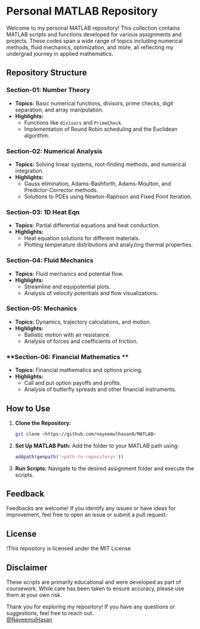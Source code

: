 # Personal MATLAB Repository


Welcome to my personal MATLAB repository! This collection contains MATLAB scripts and functions developed for various assignments and projects. These codes span a wide range of topics including numerical methods, fluid mechanics, optimization, and more, all reflecting my undergrad journey in applied mathematics.


## Repository Structure

### **Section-01: Number Theory**
- **Topics:** Basic numerical functions, divisors, prime checks, digit separation, and array manipulation.
- **Highlights:**
  - Functions like `divisors` and `PrimeCheck`.
  - Implementation of Round Robin scheduling and the Euclidean algorithm.

### **Section-02: Numerical Analysis**
- **Topics:** Solving linear systems, root-finding methods, and numerical integration.
- **Highlights:**
  - Gauss elimination, Adams-Bashforth, Adams-Moulton, and Predictor-Corrector methods.
  - Solutions to PDEs using Newton-Raphson and Fixed Point Iteration.

### **Section-03: 1D Heat Eqn**
- **Topics:** Partial differential equations and heat conduction.
- **Highlights:**
  - Heat equation solutions for different materials.
  - Plotting temperature distributions and analyzing thermal properties.

### **Section-04: Fluid Mechanics**
- **Topics:** Fluid mechanics and potential flow.
- **Highlights:**
  - Streamline and equipotential plots.
  - Analysis of velocity potentials and flow visualizations.

### **Section-05: Mechanics**
- **Topics:** Dynamics, trajectory calculations, and motion.
- **Highlights:**
  - Ballistic motion with air resistance.
  - Analysis of forces and coefficients of friction.

### **Section-06: Financial Mathematics **
- **Topics:** Financial mathematics and options pricing.
- **Highlights:**
  - Call and put option payoffs and profits.
  - Analysis of butterfly spreads and other financial instruments.



## How to Use
1. **Clone the Repository:**
   ```bash
   git clone <https://github.com/nayeemulhasan0/MATLAB>
   ```
2. **Set Up MATLAB Path:**
   Add the folder to your MATLAB path using:
   ```matlab
   addpath(genpath('<path-to-repository>'))
   ```
3. **Run Scripts:**
   Navigate to the desired assignment folder and execute the scripts.



## Feedback
Feedbacks are welcome! If you identify any issues or have ideas for improvement, feel free to open an issue or submit a pull request.



## License
!This repository is licensed under the MIT License.



## Disclaimer
These scripts are primarily educational and were developed as part of coursework. While care has been taken to ensure accuracy, please use them at your own risk.

Thank you for exploring my repository! If you have any questions or suggestions, feel free to reach out.  
 [@NayeemulHasan](https://www.github.com/nayeemulhasan0)
